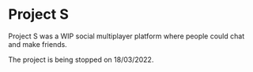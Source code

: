 # Project S

Project S was a WIP social multiplayer platform where people could chat and make friends.

The project is being stopped on 18/03/2022.
